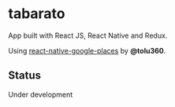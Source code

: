 # tabarato
App built with React JS, React Native and Redux.

Using [react-native-google-places](https://github.com/tolu360/react-native-google-places) by **@tolu360**.

## Status
Under development
